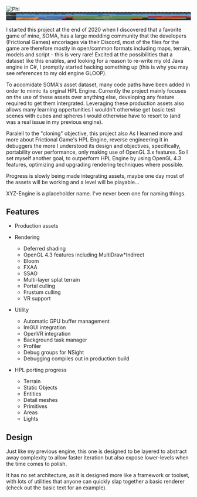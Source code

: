 ![Phi](docs/Phi.png)
![NSight Capture](docs/ProfileCapture.png)

I started this project at the end of 2020 when I discovered that a favorite game of mine, SOMA, has a large modding community that the developers (Frictional Games) encoriages via their Discord, most of the files for the game are therefore mostly in open/common formats including maps, terrain, models and script - this is very rare! Excited at the possibilities that a dataset like this enables, and looking for a reason to re-write my old Java engine in C#, I promptly started hacking something up (this is why you may see references to my old engine GLOOP).

To accomidate SOMA's asset dataset, many code paths have been added in order to mimic its orginal HPL Engine. Currently the project mainly focuses on the use of these assets over anything else, developing any feature required to get them intergrated. Leveraging these production assets also allows many learning oppertunities I wouldn't otherwise get basic test scenes with cubes and spheres I would otherwise have to resort to (and was a real issue in my previous engine).

Paralell to the "cloning" objective, this project also
As I learned more and more about Frictional Game's HPL Engine, reverse engineering it in debuggers the more I understood its design and objectives, specifically, portability over performance, only making use of OpenGL 3.x features. So I set myself another goal, to outperform HPL Engine by using OpenGL 4.3 features, optimizing and upgrading rendering techniques where possible. 

Progress is slowly being made integrating assets, maybe one day most of the assets will be working and a level will be playable...

XYZ-Engine is a placeholder name. I've never been one for naming things.

## Features
- Production assets
- Rendering
    
    - Deferred shading
    - OpenGL 4.3 features including MultiDraw*Indirect
    - Bloom
    - FXAA
    - SSAO
    - Multi-layer splat terrain
    - Portal culling
    - Frustum culling
    - VR support
- Utility

    - Automatic GPU buffer management
    - ImGUI integration
    - OpenVR integration
    - Background task manager
    - Profiler
    - Debug groups for NSight
    - Debugging compiles out in production build

- HPL porting progress

    - Terrain
    - Static Objects
    - Entities
    - Detail meshes
    - Primitives
    - Areas
    - Lights

## Design
Just like my previous engine, this one is designed to be layered to abstract away complexity to allow faster iteration but also expose lower-levels when the time comes to polish. 

It has no set architecture, as it is designed more like a framework or toolset, with lots of utilities that anyone can quickly slap together a basic renderer (check out the basic text for an example).
